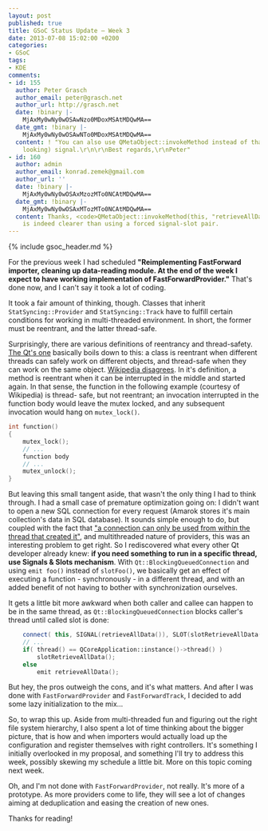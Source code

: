 ```yaml
---
layout: post
published: true
title: GSoC Status Update – Week 3
date: 2013-07-08 15:02:00 +0200
categories:
- GSoC
tags:
- KDE
comments:
- id: 155
  author: Peter Grasch
  author_email: peter@grasch.net
  author_url: http://grasch.net
  date: !binary |-
    MjAxMy0wNy0wOSAwNzo0MDoxMSAtMDQwMA==
  date_gmt: !binary |-
    MjAxMy0wNy0wOSAwNTo0MDoxMSAtMDQwMA==
  content: ! "You can also use QMetaObject::invokeMethod instead of that (artificial
    looking) signal.\r\n\r\nBest regards,\r\nPeter"
- id: 160
  author: admin
  author_email: konrad.zemek@gmail.com
  author_url: ''
  date: !binary |-
    MjAxMy0wNy0wOSAxMzozMTo0NCAtMDQwMA==
  date_gmt: !binary |-
    MjAxMy0wNy0wOSAxMTozMTo0NCAtMDQwMA==
  content: Thanks, <code>QMetaObject::invokeMethod(this, "retrieveAllData", Qt::BlockingQueuedConnection);</code>
    is indeed clearer than using a forced signal-slot pair.
---
```


{% include gsoc_header.md %}

For the previous week I had scheduled **"Reimplementing FastForward importer,
cleaning up data-reading module. At the end of the week I expect to have working
implementation of FastForwardProvider."** That's done now, and I can't say it
took a lot of coding.

It took a fair amount of thinking, though. Classes that inherit
`StatSyncing::Provider` and `StatSyncing::Track` have to fulfill certain
conditions for working in multi-threaded environment. In short, the former must
be reentrant, and the latter thread-safe.

Surprisingly, there are various definitions of reentrancy and thread-safety.
[The Qt's one][Qt reentrancy] basically boils down to this: a class is reentrant
when different threads can safely work on different objects, and thread-safe
when they can work on the same object. [Wikipedia disagrees][Wikipedia
reentrancy]. In it's definition, a method is reentrant when it can be
interrupted in the middle and started again. In that sense, the function in the
following example (courtesy of Wikipedia) is thread- safe, but not reentrant; an
invocation interrupted in the function body would leave the mutex locked, and
any subsequent invocation would hang on `mutex_lock()`.

```c++
int function()
{
    mutex_lock();
    // ...
    function body
    // ...
    mutex_unlock();
}
```

But leaving this small tangent aside, that wasn't the only thing I had to think
through. I had a small case of premature optimization going on: I didn't want to
open a new SQL connection for every request (Amarok stores it's main
collection's data in SQL database). It sounds simple enough to do, but coupled
with the fact that ["a connection can only be used from within the thread that
created it"][Qt reentrancy], and multithreaded nature of providers, this was an
interesting problem to get right. So I rediscovered what every other Qt
developer already knew: **if you need something to run in a specific thread, use
Signals & Slots mechanism**. With `Qt::BlockingQueuedConnection` and using `emit
foo()` instead of `slotFoo()`, we basically get an effect of executing a
function - synchronously - in a different thread, and with an added benefit of
not having to bother with synchronization ourselves.

It gets a little bit more awkward when both caller and callee can happen to be
in the same thread, as `Qt::BlockingQueuedConnection` blocks caller's thread
until called slot is done:

```c++
    connect( this, SIGNAL(retrieveAllData()), SLOT(slotRetrieveAllData()), Qt::BlockingQueuedConnection );
    // ...
    if( thread() == QCoreApplication::instance()->thread() )
        slotRetrieveAllData();
    else
        emit retrieveAllData();
```

But hey, the pros outweigh the cons, and it's what matters. And after I was done
with `FastForwardProvider` and `FastForwardTrack`, I decided to add some lazy
initialization to the mix...

So, to wrap this up. Aside from multi-threaded fun and figuring out the right
file system hierarchy, I also spent a lot of time thinking about the bigger
picture, that is how and when importers would actually load up the configuration
and register themselves with right controllers. It's something I initially
overlooked in my proposal, and something I'll try to address this week, possibly
skewing my schedule a little bit. More on this topic coming next week.

Oh, and I'm not done with `FastForwardProvider`, not really. It's more of a
prototype. As more providers come to life, they will see a lot of changes aiming
at deduplication and easing the creation of new ones.

Thanks for reading!

[Qt reentrancy]: http://qt-project.org/doc/qt-4.8/threads-reentrancy.html
[Wikipedia reentrancy]: https://en.wikipedia.org/wiki/Reentrancy_%28computing%29

